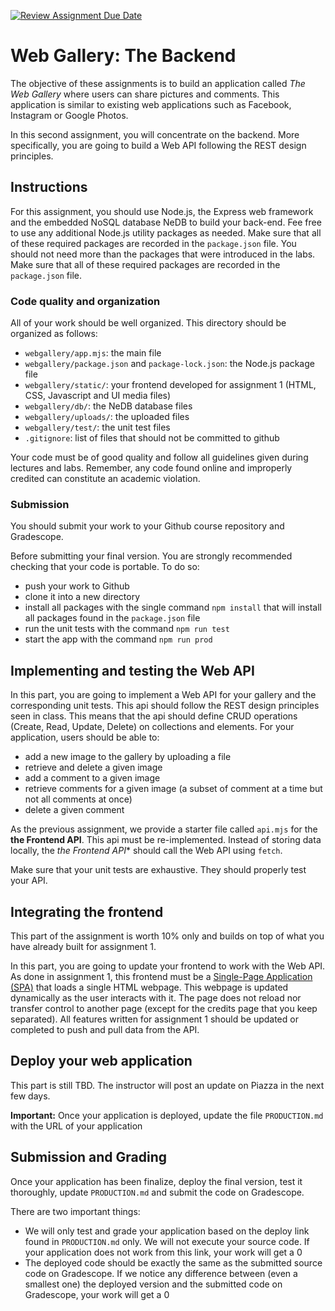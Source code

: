 [![Review Assignment Due Date](https://classroom.github.com/assets/deadline-readme-button-22041afd0340ce965d47ae6ef1cefeee28c7c493a6346c4f15d667ab976d596c.svg)](https://classroom.github.com/a/Cs2VQ_dn)
# Web Gallery: The Backend

The objective of these assignments is to build an application called _The Web Gallery_ where users can share
pictures and comments. This application is similar to existing web applications such as Facebook, Instagram
or Google Photos.

In this second assignment, you will concentrate on the backend. More specifically, you are going to build a Web API
following the REST design principles.

## Instructions

For this assignment, you should use Node.js, the Express web framework and the embedded NoSQL database NeDB to build your back-end. Fee free to use any additional Node.js utility packages as needed. Make sure that all of these required packages are recorded in the `package.json` file. You should not need more than the packages that were introduced in the labs. Make sure that all of these required packages are recorded in the `package.json` file.

### Code quality and organization

All of your work should be well organized. This directory should be organized as follows:

- `webgallery/app.mjs`: the main file
- `webgallery/package.json` and `package-lock.json`: the Node.js package file
- `webgallery/static/`: your frontend developed for assignment 1 (HTML, CSS, Javascript and UI media files)
- `webgallery/db/`: the NeDB database files
- `webgallery/uploads/`: the uploaded files
- `webgallery/test/`: the unit test files
- `.gitignore`: list of files that should not be committed to github

Your code must be of good quality and follow all guidelines given during lectures and labs. Remember, any code found online and improperly credited can constitute an academic violation.

### Submission

You should submit your work to your Github course repository and Gradescope.

Before submitting your final version. You are strongly recommended checking that your code is portable. To do so:

- push your work to Github
- clone it into a new directory
- install all packages with the single command `npm install` that will install all packages found in the `package.json` file
- run the unit tests with the command `npm run test`
- start the app with the command `npm run prod`

## Implementing and testing the Web API

In this part, you are going to implement a Web API for your gallery and the corresponding unit tests. This api should follow the REST design principles
seen in class. This means that the api should define CRUD operations (Create, Read, Update, Delete) on collections and
elements. For your application, users should be able to:

- add a new image to the gallery by uploading a file
- retrieve and delete a given image
- add a comment to a given image
- retrieve comments for a given image (a subset of comment at a time but not all comments at once)
- delete a given comment

As the previous assignment, we provide a starter file called `api.mjs` for the **the Frontend API**. This api must be re-implemented. Instead of storing data locally, the *the Frontend API** should call the Web API using `fetch`.

Make sure that your unit tests are exhaustive. They should properly test your API.

## Integrating the frontend

This part of the assignment is worth 10% only and builds on top of what you have already built for assignment 1.

In this part, you are going to update your frontend to work with the Web API. As done in assignment 1, this frontend
must be a [Single-Page Application (SPA)](https://en.wikipedia.org/wiki/Single-page_application) that loads a single
HTML webpage. This webpage is updated dynamically as the user interacts with it. The page does not reload nor transfer
control to another page (except for the credits page that you keep separated). All features written for assignment 1
should be updated or completed to push and pull data from the API.

## Deploy your web application

This part is still TBD. The instructor will post an update on Piazza in the next few days. 

**Important:** Once your application is deployed, update the file `PRODUCTION.md` with the URL of your application

## Submission and Grading

Once your application has been finalize, deploy the final version, test it thoroughly, update `PRODUCTION.md` and submit the code on Gradescope.

There are two important things:

- We will only test and grade your application based on the deploy link found in `PRODUCTION.md` only. We will not execute your source code. If your application does not work from this link, your work will get a 0
- The deployed code should be exactly the same as the submitted source code on Gradescope. If we notice any difference between (even a smallest one) the deployed version and the submitted code on Gradescope, your work will get a 0
